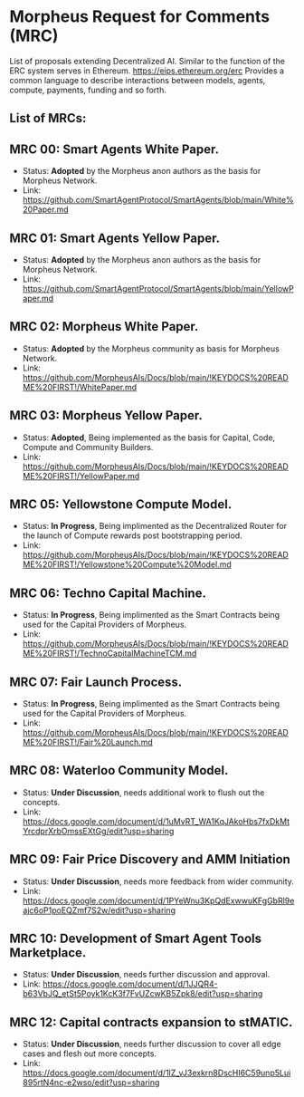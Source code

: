 # Morpheus Request for Comments (MRC)
List of proposals extending Decentralized AI. Similar to the function of the ERC system serves in Ethereum. https://eips.ethereum.org/erc Provides a common language to describe interactions between models, agents, compute, payments, funding and so forth.

## List of MRCs:

## MRC 00: Smart Agents White Paper.
- Status: **Adopted** by the Morpheus anon authors as the basis for Morpheus Network.
- Link: https://github.com/SmartAgentProtocol/SmartAgents/blob/main/White%20Paper.md

## MRC 01: Smart Agents Yellow Paper.
- Status: **Adopted** by the Morpheus anon authors as the basis for Morpheus Network.
- Link: https://github.com/SmartAgentProtocol/SmartAgents/blob/main/YellowPaper.md

## MRC 02: Morpheus White Paper.
- Status: **Adopted** by the Morpheus community as basis for Morpheus Network.
- Link: https://github.com/MorpheusAIs/Docs/blob/main/!KEYDOCS%20README%20FIRST!/WhitePaper.md 

## MRC 03: Morpheus Yellow Paper.
- Status: **Adopted**, Being implemented as the basis for Capital, Code, Compute and Community Builders.
- Link: https://github.com/MorpheusAIs/Docs/blob/main/!KEYDOCS%20README%20FIRST!/YellowPaper.md

## MRC 05: Yellowstone Compute Model.
- Status: **In Progress**, Being implimented as the Decentralized Router for the launch of Compute rewards post bootstrapping period.
- Link: https://github.com/MorpheusAIs/Docs/blob/main/!KEYDOCS%20README%20FIRST!/Yellowstone%20Compute%20Model.md 

## MRC 06: Techno Capital Machine.
- Status: **In Progress**, Being implimented as the Smart Contracts being used for the Capital Providers of Morpheus.
- Link: https://github.com/MorpheusAIs/Docs/blob/main/!KEYDOCS%20README%20FIRST!/TechnoCapitalMachineTCM.md

## MRC 07: Fair Launch Process.
- Status: **In Progress**, Being implimented as the Smart Contracts being used for the Capital Providers of Morpheus.
- Link: https://github.com/MorpheusAIs/Docs/blob/main/!KEYDOCS%20README%20FIRST!/Fair%20Launch.md

## MRC 08: Waterloo Community Model.
- Status: **Under Discussion**, needs additional work to flush out the concepts.
- Link: https://docs.google.com/document/d/1uMvRT_WA1KqJAkoHbs7fxDkMtYrcdprXrbOmssEXtGg/edit?usp=sharing

## MRC 09: Fair Price Discovery and AMM Initiation
- Status: **Under Discussion**, needs more feedback from wider community.
- Link: https://docs.google.com/document/d/1PYeWnu3KpQdExwwuKFgGbRl9eajc6oP1poEQZmf7S2w/edit?usp=sharing

## MRC 10: Development of Smart Agent Tools Marketplace.
- Status: **Under Discussion**, needs further discussion and approval.
- Link: https://docs.google.com/document/d/1JJQR4-b63VbJQ_etSt5Poyk1KcK3f7FvUZcwKB5Zpk8/edit?usp=sharing

## MRC 12: Capital contracts expansion to stMATIC.
- Status: **Under Discussion**, needs further discussion to cover all edge cases and flesh out more concepts.
- Link: https://docs.google.com/document/d/1lZ_vJ3exkrn8DscHI6C59unp5Lui895rtN4nc-e2wso/edit?usp=sharing